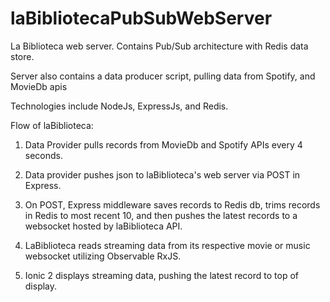 # laBibliotecaPubSubWebServer
La Biblioteca web server.  Contains Pub/Sub architecture with Redis data store.

Server also contains a data producer script, pulling data from 
Spotify, and MovieDb apis

Technologies include NodeJs, ExpressJs, and Redis.

Flow of laBiblioteca:

1) Data Provider pulls records from MovieDb and Spotify APIs every 4 seconds.

2) Data provider pushes json to laBiblioteca's web server via POST in Express.

3) On POST, Express middleware saves records to Redis db, trims records in Redis to most recent 10, and then pushes the latest records to a websocket hosted by laBiblioteca API.

4) LaBiblioteca reads streaming data from its respective movie or music websocket utilizing Observable RxJS.

5) Ionic 2 displays streaming data, pushing the latest record to top of display.
